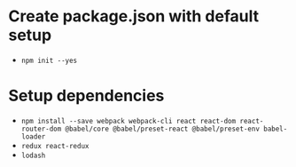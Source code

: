 # Create package.json with default setup
  - `npm init --yes`

# Setup dependencies
  - `npm install --save webpack webpack-cli react react-dom react-router-dom @babel/core @babel/preset-react @babel/preset-env babel-loader`
  - `redux react-redux`
  - `lodash`